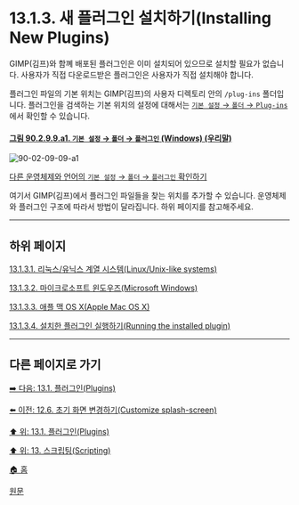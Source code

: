 # 13.1.3. 새 플러그인 설치하기(Installing New Plugins)
GIMP(김프)와 함꼐 배포된 플러그인은 이미 설치되어 있으므로 설치할 필요가 없습니다. 사용자가 직접 다운로드받은 플러그인은 사용자가 직접 설치해야 합니다.

플러그인 파일의 기본 위치는 GIMP(김프)의 사용자 디렉토리 안의 `/plug-ins` 폴더입니다. 플러그인을 검색하는 기본 위치의 설정에 대해서는 [`기본 설정` → `폴더` → `Plug-ins`](./12-01-25-data-folders.md)에서 확인할 수 있습니다.

<a id="90-02-09-09-a1"></a>

#### [그림 90.2.9.9.a1. `기본 설정` → `폴더` → `플러그인` (Windows) (우리말)](./90-02-09-09-plugins.md#90-02-09-09-a1)
![90-02-09-09-a1](https://github.com/wonder13662/gimp/assets/15767104/d22a874c-5012-4210-966f-25f2293caca0)

[다른 운영체제와 언어의 `기본 설정` → `폴더` → `플러그인` 확인하기](./90-02-09-09-plugins.md#90-02-09-09-a2)

여기서 GIMP(김프)에서 플러그인 파일들을 찾는 위치를 추가할 수 있습니다. 운영체제와 플러그인 구조에 따라서 방법이 달라집니다. 하위 페이지를 참고해주세요.

***

## 하위 페이지

[13.1.3.1. 리눅스/유닉스 계열 시스템(Linux/Unix-like systems)](./13-01-03-01-linux_unix_like_systems.md)

[13.1.3.2. 마이크로소프트 윈도우즈(Microsoft Windows)](./13-01-03-02-microsoft_windows.md)

[13.1.3.3. 애플 맥 OS X(Apple Mac OS X)](./13-01-03-03-apple_mac_osx.md)

[13.1.3.4. 설치한 플러그인 실행하기(Running the installed plugin)](./13-01-03-04-running_the_installed_plugin.md)

***

## 다른 페이지로 가기

[➡️ 다음: 13.1. 플러그인(Plugins)](./13-01-00-plugins.md)

[⬅️ 이전: 12.6. 초기 화면 변경하기(Customize splash-screen)](./12-06-customize-splash-screen.md)

[⬆️ 위: 13.1. 플러그인(Plugins)](./13-01-00-plugins.md)

[⬆️ 위: 13. 스크립팅(Scripting)](./13-00-scripting.md)

[🏠 홈](./00-home.md)

[원문](https://docs.gimp.org/2.10/ko/gimp-scripting.html#gimp-concepts-plugins)
